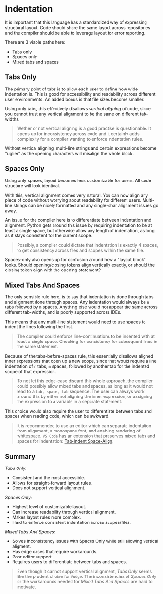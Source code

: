 #  Indentation
It is important that this language has a standardized way of expressing structural layout. Code should share the same layout across repositories and the compiler should be able to leverage layout for error reporting.

There are 3 viable paths here:
* Tabs only
* Spaces only
* Mixed tabs and spaces

## Tabs Only
The primary point of tabs is to allow each user to define how wide indentation is. This is good for accessibility and readability across different user environments. An added bonus is that file sizes become smaller.

Using only tabs, this effectively disallows _vertical aligning_ of code, since you cannot trust any vertical alignment to be the same on different tab-widths.

>Wether or not vertical aligning is a good practise is questionable. It opens up for inconsistency across code and it certainly adds complexity for a compiler wanting to enforce indentation rules.

Without vertical aligning, multi-line strings and certain expressions become "uglier" as the opening characters will misalign the whole block.

## Spaces Only
Using only spaces, layout becomes less customizable for users. All code structure will look identical.

With this, vertical alignment comes very natural. You can now align any piece of code without worrying about readability for different users. Multi-line strings can be nicely formatted and any single-char alignment issues go away.

An issue for the compiler here is to differentiate between indentation and alignment. Python gets around this issue by requiring indentation to be at least a single space, but otherwise allow any length of indentation, as long as it stays consistent for the current scope.

>Possibly, a compiler could dictate that indentation is exactly 4 spaces, to get consistency across files and scopes within the same file.

Spaces-only also opens up for confusion around how a "layout block" looks. Should opening/closing tokens align vertically exactly, or should the closing token align with the opening statement?

## Mixed Tabs And Spaces
The only sensible rule here, is to say that indentation is done through tabs and alignment done through spaces. Any indentation would always be `n` tabs followed by `m` spaces. Anything else would not appear the same across different tab-widths, and is poorly supported across IDEs.

This means that any multi-line statement would need to use spaces to indent the lines following the first. 

>The compiler could enforce line-continuations to be indented with at least a single space. Checking for consistency for subsequent lines in the same statement.

Because of the tabs-before-spaces rule, this essentially disallows aligned inner expressions that open up a new scope, since that would require a line indentation of `n` tabs, `m` spaces, followed by another tab for the indented scope of that expression.

>To not let this edge-case discard this whole approach, the compiler could possibly allow mixed tabs and spaces, as long as it would not lead to a `tab, space, tab` sequence. The user can always work around this by either not aligning the inner expression, or assigning the expression to a variable in a separate statement.

This choice would also require the user to differentiate between tabs and spaces when reading code, which can be awkward.

>It is recommended to use an editor which can separate indentation from alignment, a monospace font, and enabling rendering of whitespace. `VS Code` has an extension that preserves mixed tabs and spaces for indentation: [Tab-Indent Space-Align](https://marketplace.visualstudio.com/items?itemName=j-zeppenfeld.tab-indent-space-align).

## Summary

*Tabs Only:*
* Consistent and the most accessible.
* Allows for straight-forward layout rules.
* Does not support vertical alignment.

*Spaces Only:*
* Highest level of customizable layout.
* Can increase readability through vertical alignment.
* Makes layout rules more complex.
* Hard to enforce consistent indentation across scopes/files.

*Mixed Tabs And Spaces:*
* Solves inconsistency issues with Spaces Only while still allowing vertical aligment.
* Has edge cases that require workarounds.
* Poor editor support.
* Requires users to differentiate between tabs and spaces.

>Even though it cannot support vertical alignment, *Tabs Only* seems like the prudent choise for `Fudge`. The inconsistencies of *Spaces Only* or the workarounds needed for *Mixed Tabs And Spaces* are hard to motivate.

